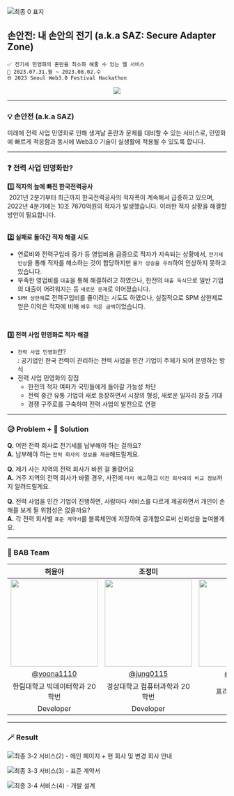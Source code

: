 ![최종  0  표지](https://github.com/SWF2023-BAB/.github/assets/76805879/9294467e-6cd2-49fd-9fcf-f0b6005032f9)

## 손안전: 내 손안의 전기 (a.k.a SAZ: Secure Adapter Zone)
```
✅ 전기세 민영화의 혼란을 최소화 해줄 수 있는 웹 서비스
📆 2023.07.31.월 ~ 2023.08.02.수
🌐 2023 Seoul Web3.0 Festival Hackathon
```

<div align="center">
  <a href="https://hits.seeyoufarm.com"><img src="https://hits.seeyoufarm.com/api/count/incr/badge.svg?url=https%3A%2F%2Fgithub.com%2FSWF2023-BAB&count_bg=%23F2E367&title_bg=%23605D44&icon=icq.svg&icon_color=%23E7E7E7&title=SWF+BAB&edge_flat=false"/></a>
</div>

---

### 💡 손안전 (a.k.a SAZ)
미래에 전력 사업 민영화로 인해 생겨날 혼란과 문제를 대비할 수 있는 서비스로, 민영화에 빠르게 적응함과 동시에 Web3.0 기술이 실생활에 적용될 수 있도록 합니다.

---

### ❓ 전력 사업 민영화란?
**1️⃣ 적자의 늪에 빠진 한국전력공사**  
&nbsp;2021년 2분기부터 최근까지 한국전력공사의 적자폭이 계속해서 급증하고 있으며, 2022년 4분기에는 10조 7670억원의 적자가 발생했습니다. 이러한 적자 상황을 해결할 방안이 필요합니다.  
<br/>

**2️⃣ 실패로 돌아간 적자 해결 시도**  
- 연료비와 전력구입비 증가 등 영업비용 급증으로 적자가 지속되는 상황에서, `전기세 인상`을 통해 적자를 해소하는 것이 합당하지만 `물가 상승을 우려`하여 인상하지 못하고 있습니다.  
- 부족한 영업비를 `대출`을 통해 해결하려고 하였으나, 한전의 `대출 독식`으로 일반 기업의 대출이 어려워지는 등 `새로운 문제`로 이어졌습니다.  
- `SPM 상한제`로 전력구입비를 줄이려는 시도도 하였으나, 실질적으로 SPM 상한제로 얻은 이익은 적자에 비해 `매우 적은 금액`이었습니다.  
<br/>

**3️⃣ 전력 사업 민영화로 적자 해결**  
- `전력 사업 민영화`란?  
: 공기업인 한국 전력이 관리하는 전력 사업을 민간 기업이 주체가 되어 운영하는 방식  
- 전력 사업 민영화의 장점
  - 한전의 적자 여파가 국민들에게 돌아갈 가능성 차단
  - 전력 중간 유통 기업이 새로 등장하면서 시장의 형성, 새로운 일자리 창출 기대
  - 경쟁 구주로를 구축하여 전력 사업의 발전으로 연결

---

### 😥 Problem + 🤗 Solution
**Q.** 어떤 전력 회사로 전기세를 납부해야 하는 걸까요?  
**A.** 납부해야 하는 `전력 회사의 정보를 제공`해드릴게요.  
  
**Q.** 제가 사는 지역의 전력 회사가 바뀐 걸 몰랐어요  
**A.** 거주 지역의 전력 회사가 바뀔 경우, 사전에 `미리 예고`하고 `이전 회사와의 비교 정보`까지 알려드릴게요.  
  
**Q.** 전력 사업을 민간 기업이 진행하면, 사람마다 서비스를 다르게 제공하면서 개인이 손해를 보게 될 위험성은 없을까요?  
**A.** 각 전력 회사별 `표준 계약서`를 블록체인에 저장하여 공개함으로써 신뢰성을 높여볼게요.  
  
---

### 🌱 BAB Team
| 허윤아 | 조정미 | 노정희 |
| :---: | :---: | :---: |
| <img width="200px" src="https://avatars.githubusercontent.com/u/101046600?v=4" /> | <img width="200px" src="https://avatars.githubusercontent.com/u/76805879?v=4" /> | <img width="200px" src="https://avatars.githubusercontent.com/u/111678149?v=4" /> |
| [@yoona1110](https://github.com/yoona1110)  |  [@jung0115](https://github.com/jung0115)  | [@and-noh](https://github.com/and-noh) |
| 한림대학교 빅데이터학과 20학번 | 경상대학교 컴퓨터과학과 20학번 | 프리랜서 디자이너 |
| Developer | Developer | Designer |

---

### 🪄 Result
![최종  3-2  서비스(2) - 메인 페이지 + 현 회사 및 변경 회사 안내](https://github.com/SWF2023-BAB/.github/assets/76805879/6804fbeb-6e54-4e3c-a1b5-be0260b80fc8)

![최종  3-3  서비스(3) - 표준 계약서](https://github.com/SWF2023-BAB/.github/assets/76805879/bf0ab08e-6b23-4fd1-a2d3-afbe7cd40d03)

![최종  3-4  서비스(4) - 개발 설계](https://github.com/SWF2023-BAB/.github/assets/76805879/255e1215-e3b0-4337-a196-4a6625bbf5e2)
